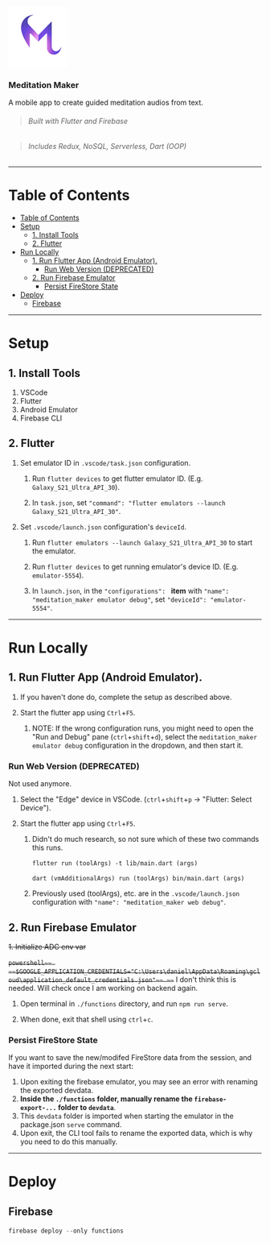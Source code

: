 ![](/assets/1_raw_color_and_shape_xs.png)

### Meditation Maker

A mobile app to create guided meditation audios from text.

> ###### _Built with Flutter and Firebase_

> ###### _Includes Redux, NoSQL, Serverless, Dart (OOP)_

---

# Table of Contents

- [Table of Contents](#table-of-contents)
- [Setup](#setup)
  - [1. Install Tools](#1-install-tools)
  - [2. Flutter](#2-flutter)
- [Run Locally](#run-locally)
  - [1. Run Flutter App (Android Emulator).](#1-run-flutter-app-android-emulator)
    - [Run Web Version (DEPRECATED)](#run-web-version-deprecated)
  - [2. Run Firebase Emulator](#2-run-firebase-emulator)
    - [Persist FireStore State](#persist-firestore-state)
- [Deploy](#deploy)
  - [Firebase](#firebase)

---

# Setup

## 1. Install Tools

1. VSCode
2. Flutter
3. Android Emulator
4. Firebase CLI

## 2. Flutter

1. Set emulator ID in `.vscode/task.json` configuration.

   1. Run `flutter devices` to get flutter emulator ID. (E.g. `Galaxy_S21_Ultra_API_30`).

   2. In `task.json`, set `"command": "flutter emulators --launch Galaxy_S21_Ultra_API_30"`.

2. Set `.vscode/launch.json` configuration's `deviceId`.

   1. Run `flutter emulators --launch Galaxy_S21_Ultra_API_30` to start the emulator.

   2. Run `flutter devices` to get running emulator's device ID. (E.g. `emulator-5554`).

   3. In `launch.json`, in the `"configurations": ` **item** with `"name": "meditation_maker emulator debug"`, set `"deviceId": "emulator-5554"`.

---

# Run Locally

## 1. Run Flutter App (Android Emulator).

1. If you haven't done do, complete the setup as described above.

2. Start the flutter app using `Ctrl`+`F5`.

   1. NOTE: If the wrong configuration runs, you might need to open the "Run and Debug" pane (`ctrl`+`shift`+`d`), select the `meditation_maker emulator debug` configuration in the dropdown, and then start it.

### Run Web Version (DEPRECATED)

Not used anymore.

1. Select the "Edge" device in VSCode. (`ctrl`+`shift`+`p` -> "Flutter: Select Device").

2. Start the flutter app using `Ctrl`+`F5`.

   1. Didn't do much research, so not sure which of these two commands this runs.

      ```shell
      flutter run (toolArgs) -t lib/main.dart (args)
      ```

      ```shell
      dart (vmAdditionalArgs) run (toolArgs) bin/main.dart (args)
      ```

   2. Previously used (toolArgs), etc. are in the `.vscode/launch.json` configuration with `"name": "meditation_maker web debug"`.

## 2. Run Firebase Emulator

~~1. Initialize ADC env var~~

~~```powershell~~
~~$GOOGLE_APPLICATION_CREDENTIALS="C:\Users\daniel\AppData\Roaming\gcloud\application_default_credentials.json"~~
~~```~~
I don't think this is needed. Will check once I am working on backend again.

1. Open terminal in `./functions` directory, and run `npm run serve`.

2. When done, exit that shell using `ctrl`+`c`.

### Persist FireStore State

If you want to save the new/modifed FireStore data from the session, and have it imported during the next start:

1.  Upon exiting the firebase emulator, you may see an error with renaming the exported devdata.
2.  **Inside the `./functions` folder, manually rename the `firebase-export-...` folder to `devdata`**.
3.  This `devdata` folder is imported when starting the emulator in the package.json `serve` command.
4.  Upon exit, the CLI tool fails to rename the exported data, which is why you need to do this manually.

---

# Deploy

## Firebase

```powershell
firebase deploy --only functions
```
